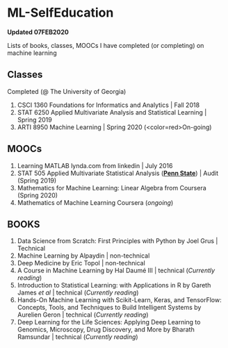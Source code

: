 # ML-SelfEducation
**Updated 07FEB2020**

Lists of books, classes, MOOCs I have completed (or completing) on machine learning

## Classes

Completed (@ The University of Georgia)
1. CSCI 1360 Foundations for Informatics and Analytics | Fall 2018
2. STAT 6250 Applied Multivariate Analysis and Statistical Learning | Spring 2019
3. ARTI 8950 Machine Learning | Spring 2020 (<color=red>On-going</font>)

## MOOCs

1. Learning MATLAB lynda.com from linkedin | July 2016
2. STAT 505 Applied Multivariate Statistical Analysis (__[Penn State](https://online.stat.psu.edu/stat505/)__)  | Audit (Spring 2019)
3. Mathematics for Machine Learning: Linear Algebra from Coursera (Spring 2020)
4. Mathematics of Machine Learning Coursera (*ongoing*)

## BOOKS
1. Data Science from Scratch: First Principles with Python by Joel Grus | Technical 
2. Machine Learning by Alpaydin | non-technical 
3. Deep Medicine by Eric Topol | non-technical
4. A Course in Machine Learning by Hal Daumé III | technical (*Currently reading*)
5. Introduction to Statistical Learning: with Applications in R by Gareth James _et al_  | technical (*Currently reading*)
6. Hands-On Machine Learning with Scikit-Learn, Keras, and TensorFlow: Concepts, Tools, and Techniques to Build Intelligent Systems by Aurelien Geron | technical (*Currently reading*)
7. Deep Learning for the Life Sciences: Applying Deep Learning to Genomics, Microscopy, Drug Discovery, and More by Bharath Ramsundar | technical (*Currently reading*)



